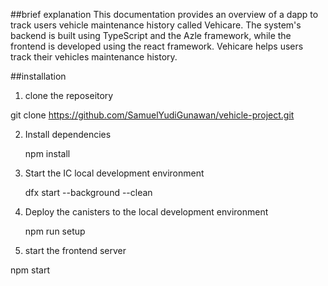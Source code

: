 ##brief explanation
This documentation provides an overview of a dapp to track users vehicle maintenance history called Vehicare. The system's backend is built using TypeScript and the Azle framework, while the frontend is developed using the react framework. Vehicare helps users track their vehicles maintenance history.

##installation
1. clone the reposeitory

  git clone https://github.com/SamuelYudiGunawan/vehicle-project.git

2. Install dependencies

   npm install
   
3. Start the IC local development environment
   
   dfx start --background --clean
   
4. Deploy the canisters to the local development environment
   
   npm run setup
  
5. start the frontend server

  npm start


